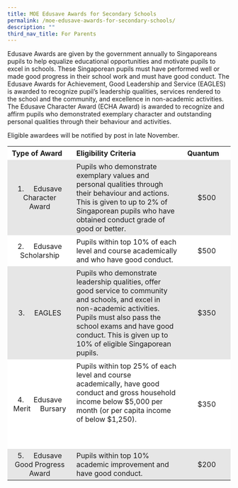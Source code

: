 ```yaml
---
title: MOE Edusave Awards for Secondary Schools
permalink: /moe-edusave-awards-for-secondary-schools/
description: ""
third_nav_title: For Parents
---
```

Edusave Awards are given by the government annually to Singaporeans pupils to help equalize educational opportunities and motivate pupils to excel in schools. These Singaporean pupils must have performed well or made good progress in their school work and must have good conduct. The Edusave Awards for Achievement, Good Leadership and Service (EAGLES) is awarded to recognize pupil’s leadership qualities, services rendered to the school and the community, and excellence in non-academic activities. The Edusave Character Award (ECHA Award) is awarded to recognize and affirm pupils who demonstrated exemplary character and outstanding personal qualities through their behaviour and activities.

Eligible awardees will be notified by post in late November.

<table style="box-sizing: inherit; border-collapse: collapse; border-spacing: 0px; max-width: 100%; width: 801px;"><tbody style="box-sizing: inherit;"><tr style="box-sizing: inherit; background: rgb(255, 255, 255);"><td style="box-sizing: inherit; padding: 5px 10px; width: 196px;"><strong style="box-sizing: inherit; font-weight: bold;">Type of Award</strong></td><td style="box-sizing: inherit; padding: 5px 10px; width: 473px;"><strong style="box-sizing: inherit; font-weight: bold;">Eligibility Criteria</strong></td><td style="box-sizing: inherit; padding: 5px 10px; width: 118px;"><strong style="box-sizing: inherit; font-weight: bold;">Quantum</strong></td></tr><tr style="box-sizing: inherit; background: rgb(230, 230, 230);"><td style="box-sizing: inherit; padding: 5px 10px; width: 196px; text-align: center;">1.&nbsp;&nbsp;&nbsp;&nbsp; Edusave Character Award</td><td style="box-sizing: inherit; padding: 5px 10px; width: 473px;">Pupils who demonstrate exemplary values and personal qualities through their behaviour and actions. This is given to up to 2% of Singaporean pupils who have obtained conduct grade of good or better.</td><td style="box-sizing: inherit; padding: 5px 10px; width: 118px; text-align: center;">$500</td></tr><tr style="box-sizing: inherit; background: rgb(255, 255, 255);"><td style="box-sizing: inherit; padding: 5px 10px; width: 196px; text-align: center;">2.&nbsp;&nbsp;&nbsp;&nbsp; Edusave Scholarship</td><td style="box-sizing: inherit; padding: 5px 10px; width: 473px;">Pupils within top 10% of each level and course academically and who have good conduct.</td><td style="box-sizing: inherit; padding: 5px 10px; width: 118px; text-align: center;">$500</td></tr><tr style="box-sizing: inherit; background: rgb(230, 230, 230);"><td style="box-sizing: inherit; padding: 5px 10px; width: 196px; text-align: center;">3.&nbsp;&nbsp;&nbsp;&nbsp; EAGLES</td><td style="box-sizing: inherit; padding: 5px 10px; width: 473px;">Pupils who demonstrate leadership qualities, offer good service to community and schools, and excel in non-academic activities. Pupils must also pass the school exams and have good conduct. This is given up to 10% of eligible Singaporean pupils.</td><td style="box-sizing: inherit; padding: 5px 10px; width: 118px; text-align: center;">$350</td></tr><tr style="box-sizing: inherit; background: rgb(255, 255, 255);"><td style="box-sizing: inherit; padding: 5px 10px; width: 196px; text-align: center;">4.&nbsp;&nbsp;&nbsp;&nbsp; Edusave Merit &nbsp; &nbsp; Bursary</td><td style="box-sizing: inherit; padding: 5px 10px; width: 473px;">Pupils within top 25% of each level and course academically, have good conduct and gross household income below $5,000 per month (or per capita income of below $1,250).<p style="box-sizing: inherit; font-size: 1em;"></p><p style="box-sizing: inherit; font-size: 1em;">&nbsp;</p></td><td style="box-sizing: inherit; padding: 5px 10px; width: 118px; text-align: center;">$350</td></tr><tr style="box-sizing: inherit; background: rgb(230, 230, 230);"><td style="box-sizing: inherit; padding: 5px 10px; width: 196px; text-align: center;">5.&nbsp;&nbsp;&nbsp;&nbsp; Edusave Good Progress Award</td><td style="box-sizing: inherit; padding: 5px 10px; width: 473px;">Pupils within top 10% academic improvement and have good conduct.</td><td style="box-sizing: inherit; padding: 5px 10px; width: 118px; text-align: center;">$200</td></tr></tbody></table>